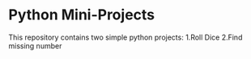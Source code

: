 # Python Mini-Projects
This repository contains two simple python projects:
      1.Roll Dice
      2.Find missing number
